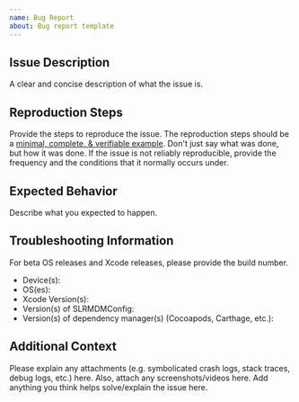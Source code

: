 ```yaml
---
name: Bug Report
about: Bug report template
---
```

<!-- Make sure you check any open/recently closed issues first to avoid duplicates -->
## Issue Description
A clear and concise description of what the issue is.

## Reproduction Steps
Provide the steps to reproduce the issue. The reproduction steps should be a [minimal, complete, & verifiable example](https://stackoverflow.com/help/mcve). Don't just say what was done, but how it was done. If the issue is not reliably reproducible, provide the frequency and the conditions that it normally occurs under.

## Expected Behavior
Describe what you expected to happen.

## Troubleshooting Information
For beta OS releases and Xcode releases, please provide the build number.
* Device(s): 
* OS(es):
* Xcode Version(s):
* Version(s) of SLRMDMConfig:
* Version(s) of dependency manager(s) (Cocoapods, Carthage, etc.):

## Additional Context
Please explain any attachments (e.g. symbolicated crash logs, stack traces, debug logs, etc.) here. Also, attach any screenshots/videos here. Add anything you think helps solve/explain the issue here.
